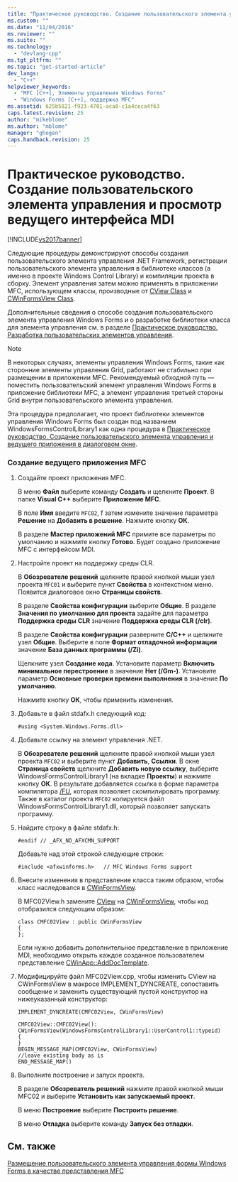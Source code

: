 ```yaml
---
title: "Практическое руководство. Создание пользовательского элемента управления и просмотр ведущего интерфейса MDI | Microsoft Docs"
ms.custom: ""
ms.date: "11/04/2016"
ms.reviewer: ""
ms.suite: ""
ms.technology: 
  - "devlang-cpp"
ms.tgt_pltfrm: ""
ms.topic: "get-started-article"
dev_langs: 
  - "C++"
helpviewer_keywords: 
  - "MFC [C++], Элементы управления Windows Forms"
  - "Windows Forms [C++], поддержка MFC"
ms.assetid: 625b5821-f923-4701-aca0-c1a4ceca4f63
caps.latest.revision: 25
author: "mikeblome"
ms.author: "mblome"
manager: "ghogen"
caps.handback.revision: 25
---
```

# Практическое руководство. Создание пользовательского элемента управления и просмотр ведущего интерфейса MDI
[!INCLUDE[vs2017banner](../assembler/inline/includes/vs2017banner.md)]

Следующие процедуры демонстрируют способы создания пользовательского элемента управления .NET Framework, регистрации пользовательского элемента управления в библиотеке классов \(а именно в проекте Windows Control Library\) и компиляции проекта в сборку.  Элемент управления затем можно применять в приложении MFC, использующем классы, производные от [CView Class](../Topic/CView%20Class.md) и [CWinFormsView Class](../mfc/reference/cwinformsview-class.md).  
  
 Дополнительные сведения о способе создания пользовательского элемента управления Windows Forms и о разработке библиотеки класса для элемента управления см. в разделе [Практическое руководство. Разработка пользовательских элементов управления](../Topic/How%20to:%20Author%20Composite%20Controls.md).  
  
> [!NOTE]
>  В некоторых случаях, элементы управления Windows Forms, такие как сторонние элементы управления Grid, работают не стабильно при размещении в приложении MFC.  Рекомендуемый обходной путь — поместить пользовательский элемент управления Windows Forms в приложение библиотеки MFC, а элемент управления третьей стороны Grid внутри пользовательского элемента управления.  
  
 Эта процедура предполагает, что проект библиотеки элементов управления Windows Forms был создан под названием WindowsFormsControlLibrary1 как одна процедура в [Практическое руководство. Создание пользовательского элемента управления и ведущего приложения в диалоговом окне](../dotnet/how-to-create-the-user-control-and-host-in-a-dialog-box.md).  
  
### Создание ведущего приложения MFC  
  
1.  Создайте проект приложения MFC.  
  
     В меню **Файл** выберите команду **Создать** и щелкните **Проект**.  В папке **Visual C\+\+** выберите **Приложение MFC**.  
  
     В поле **Имя** введите `MFC02`, f затем измените значение параметра **Решение** на **Добавить в решение**.  Нажмите кнопку **ОК**.  
  
     В разделе **Мастер приложений MFC** примите все параметры по умолчанию и нажмите кнопку **Готово**.  Будет создано приложение MFC с интерфейсом MDI.  
  
2.  Настройте проект на поддержку среды CLR.  
  
     В **Обозревателе решений** щелкните правой кнопкой мыши узел проекта `MFC01` и выберите пункт **Свойства** в контекстном меню.  Появится диалоговое окно **Страницы свойств**.  
  
     В разделе **Свойства конфигурации** выберите **Общие**.  В разделе **Значения по умолчанию для проекта** задайте для параметра **Поддержка среды CLR** значение **Поддержка среды CLR \(\/clr\)**.  
  
     В разделе **Свойства конфигурации** разверните **C\/C\+\+** и щелкните узел **Общие**.  Выберите в поле **Формат отладочной информации** значение **База данных программы \(\/Zi\)**.  
  
     Щелкните узел **Создание кода**.  Установите параметр **Включить минимальное перестроение** в значение **Нет \(\/Gm\-\)**.  Установите параметр **Основные проверки времени выполнения** в значение **По умолчанию**.  
  
     Нажмите кнопку **ОК**, чтобы применить изменения.  
  
3.  Добавьте в файл stdafx.h следующий код:  
  
    ```  
    #using <System.Windows.Forms.dll>  
    ```  
  
4.  Добавьте ссылку на элемент управления .NET.  
  
     В **Обозревателе решений** щелкните правой кнопкой мыши узел проекта `MFC02` и выберите пункт **Добавить**, **Ссылки**.  В окне **Страница свойств** щелкните **Добавить новую ссылку**, выберите WindowsFormsControlLibrary1 \(на вкладке **Проекты**\) и нажмите кнопку **ОК**.  В результате добавляется ссылка в форме параметра компилятора [\/FU](../build/reference/fu-name-forced-hash-using-file.md), которая позволяет скомпилировать программу. Также в каталог проекта `MFC02` копируется файл WindowsFormsControlLibrary1.dll, который позволяет запускать программу.  
  
5.  Найдите строку в файле stdafx.h:  
  
    ```  
    #endif // _AFX_NO_AFXCMN_SUPPORT   
    ```  
  
     Добавьте над этой строкой следующие строки:  
  
    ```  
    #include <afxwinforms.h>   // MFC Windows Forms support  
    ```  
  
6.  Внесите изменения в представление класса таким образом, чтобы класс наследовался в [CWinFormsView](../mfc/reference/cwinformsview-class.md).  
  
     В MFC02View.h замените [CView](../Topic/CView%20Class.md) на [CWinFormsView](../mfc/reference/cwinformsview-class.md), чтобы код отобразился следующим образом:  
  
    ```  
    class CMFC02View : public CWinFormsView  
    {  
    };  
    ```  
  
     Если нужно добавить дополнительное представление в приложение MDI, необходимо открыть каждое созданное пользователем представление [CWinApp::AddDocTemplate](../Topic/CWinApp::AddDocTemplate.md).  
  
7.  Модифицируйте файл MFC02View.cpp, чтобы изменить CView на CWinFormsView в макросе IMPLEMENT\_DYNCREATE, сопоставить сообщение и заменить существующий пустой конструктор на нижеуказанный конструктор:  
  
    ```  
    IMPLEMENT_DYNCREATE(CMFC02View, CWinFormsView)  
  
    CMFC02View::CMFC02View(): CWinFormsView(WindowsFormsControlLibrary1::UserControl1::typeid)   
    {  
    }  
    BEGIN_MESSAGE_MAP(CMFC02View, CWinFormsView)  
    //leave existing body as is  
    END_MESSAGE_MAP()  
    ```  
  
8.  Выполните построение и запуск проекта.  
  
     В разделе **Обозреватель решений** нажмите правой кнопкой мыши MFC02 и выберите **Установить как запускаемый проект**.  
  
     В меню **Построение** выберите **Построить решение**.  
  
     В меню **Отладка** выберите команду **Запуск без отладки**.  
  
## См. также  
 [Размещение пользовательского элемента управления формы Windows Forms в качестве представления MFC](../dotnet/hosting-a-windows-forms-user-control-as-an-mfc-view.md)